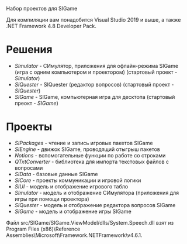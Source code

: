 Набор проектов для SIGame

Для компиляции вам понадобится Visual Studio 2019 и выше, а также .NET Framework 4.8 Developer Pack.

# Решения

* *SImulator* - СИмулятор, приложения для офлайн-режима SIGame (игра с одним компьютером и проектором) (стартовый проект - *SImulator*)
* *SIQuester* - SIQuester (редактор вопросов) (стартовый проект - *SIQuester*)
* *SIGame* - SIGame, компьютерная игра для десктопа (стартовый преокт - *SIGame*)

# Проекты

* *SIPackages* - чтение и запись игровых пакетов SIGame
* *SIEngine* - движок SIGame, проводящий отыгрыш пакетов
* *Notions* - вспомогательные функции по работе со строками
* *QTxtConverter* - библиотека для импорта текстовых файлов с вопросами
* *SIData* - базовые данные SIGame
* *SICore* - проекты коммуникации и игровой логики
* *SIUI* - модель и отображение игрового табло
* *SImulator* - модель и отображение СИмулятора (приложения для игры при помощи проектора)
* *SIQuester* - модель и отображение редактора вопросов SIGame
* *SIGame* - модель и отображение игры SIGame

Файл src/SIGame/SIGame.ViewModel/dlls/System.Speech.dll взят из Program Files (x86)\Reference Assemblies\Microsoft\Framework\.NETFramework\v4.6.1.
